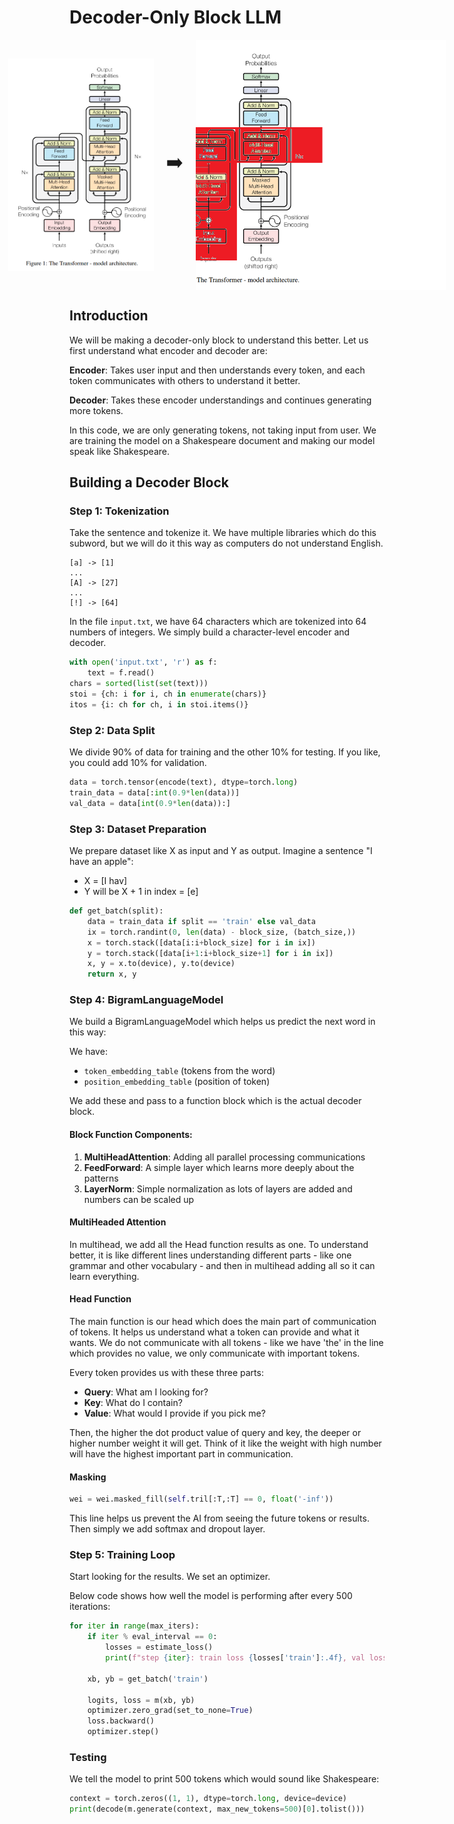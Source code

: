 # Decoder-Only Block LLM

<div align="center" style="display: flex; align-items: center; justify-content: center; gap: 20px;">
  <img src="assets/encoder-decoder-block.png" alt="Image One" width="500" height="340" style="object-fit: cover;"/>
  <span style="font-size: 30px;">➡️</span>
  <img src="assets/decoder-only-block.png" alt="Image Two" width="400" height="400" style="object-fit: cover;"/>
</div>


## Introduction

We will be making a decoder-only block to understand this better. Let us first understand what encoder and decoder are:

**Encoder**: Takes user input and then understands every token, and each token communicates with others to understand it better.

**Decoder**: Takes these encoder understandings and continues generating more tokens.

In this code, we are only generating tokens, not taking input from user. We are training the model on a Shakespeare document and making our model speak like Shakespeare.

## Building a Decoder Block

### Step 1: Tokenization

Take the sentence and tokenize it. We have multiple libraries which do this subword, but we will do it this way as computers do not understand English.

```
[a] -> [1]
...
[A] -> [27]
...
[!] -> [64]
```

In the file `input.txt`, we have 64 characters which are tokenized into 64 numbers of integers. We simply build a character-level encoder and decoder.

```python
with open('input.txt', 'r') as f:
    text = f.read()
chars = sorted(list(set(text)))
stoi = {ch: i for i, ch in enumerate(chars)}
itos = {i: ch for ch, i in stoi.items()}
```

### Step 2: Data Split

We divide 90% of data for training and the other 10% for testing. If you like, you could add 10% for validation.

```python
data = torch.tensor(encode(text), dtype=torch.long)
train_data = data[:int(0.9*len(data))]
val_data = data[int(0.9*len(data)):]
```

### Step 3: Dataset Preparation

We prepare dataset like X as input and Y as output. Imagine a sentence "I have an apple":
- X = [I hav]
- Y will be X + 1 in index = [e]

```python
def get_batch(split):
    data = train_data if split == 'train' else val_data
    ix = torch.randint(0, len(data) - block_size, (batch_size,))
    x = torch.stack([data[i:i+block_size] for i in ix])
    y = torch.stack([data[i+1:i+block_size+1] for i in ix])
    x, y = x.to(device), y.to(device)
    return x, y
```

### Step 4: BigramLanguageModel

We build a BigramLanguageModel which helps us predict the next word in this way:

We have:
- `token_embedding_table` (tokens from the word)
- `position_embedding_table` (position of token)

We add these and pass to a function block which is the actual decoder block.

#### Block Function Components:

1. **MultiHeadAttention**: Adding all parallel processing communications
2. **FeedForward**: A simple layer which learns more deeply about the patterns
3. **LayerNorm**: Simple normalization as lots of layers are added and numbers can be scaled up

#### MultiHeaded Attention

In multihead, we add all the Head function results as one. To understand better, it is like different lines understanding different parts - like one grammar and other vocabulary - and then in multihead adding all so it can learn everything.

#### Head Function

The main function is our head which does the main part of communication of tokens. It helps us understand what a token can provide and what it wants. We do not communicate with all tokens - like we have 'the' in the line which provides no value, we only communicate with important tokens.

Every token provides us with these three parts:
- **Query**: What am I looking for?
- **Key**: What do I contain?
- **Value**: What would I provide if you pick me?

Then, the higher the dot product value of query and key, the deeper or higher number weight it will get. Think of it like the weight with high number will have the highest important part in communication.

#### Masking

```python
wei = wei.masked_fill(self.tril[:T,:T] == 0, float('-inf'))
```

This line helps us prevent the AI from seeing the future tokens or results. Then simply we add softmax and dropout layer.

### Step 5: Training Loop

Start looking for the results. We set an optimizer.

Below code shows how well the model is performing after every 500 iterations:

```python
for iter in range(max_iters):
    if iter % eval_interval == 0:
        losses = estimate_loss()  
        print(f"step {iter}: train loss {losses['train']:.4f}, val loss {losses['val']:.4f}")
    
    xb, yb = get_batch('train')
    
    logits, loss = m(xb, yb)
    optimizer.zero_grad(set_to_none=True)
    loss.backward()
    optimizer.step()
```

### Testing

We tell the model to print 500 tokens which would sound like Shakespeare:

```python
context = torch.zeros((1, 1), dtype=torch.long, device=device)
print(decode(m.generate(context, max_new_tokens=500)[0].tolist()))
```
